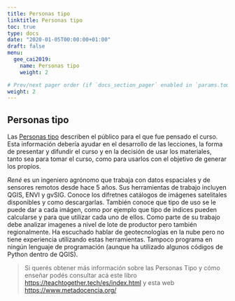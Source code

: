 ```yaml
---
title: Personas tipo
linktitle: Personas tipo
toc: true
type: docs
date: "2020-01-05T00:00:00+01:00"
draft: false
menu:
  gee_cai2019:
    name: Personas tipo
    weight: 2

# Prev/next pager order (if `docs_section_pager` enabled in `params.toml`)
weight: 2
---
```



## Personas tipo

Las [Personas tipo](https://teachtogether.tech/es/index.html#s:process-personas) describen el público para el que fue pensado el curso.  Esta información debería ayudar en el desarrollo de las lecciones, la forma de presentar y difundir el curso y en la decisión de usar los materiales, tanto sea para tomar el curso, como para usarlos con el objetivo de generar los propios.

_René_ es un ingeniero agrónomo que trabaja con datos espaciales y de sensores remotos desde hace 5 años.  Sus herramientas de trabajo incluyen QGIS, ENVI y gvSIG. Conoce los difretnes catálogos de imágenes satelitales disponibles y como descargarlas.  También conoce que tipo de uso se le puede dar a cada imágen, como por ejemplo que tipo de indices pueden calcularse y para que utilizar cada uno de ellos.  Como parte de su trabajo debe analizar imagenes a nivel de lote de productor pero también regionalmente. Ha escuchado hablar de geotecnologías en la nube pero no tiene experiencia utilizando estas herramientas.  Tampoco programa en ningún lenguaje de programación (aunque ha utilizado algunos códigos de Python dentro de QGIS).

> Si querés obtener más información sobre las Personas Tipo y cómo enseñar podés consultar acá este libro https://teachtogether.tech/es/index.html y esta web https://www.metadocencia.org/
